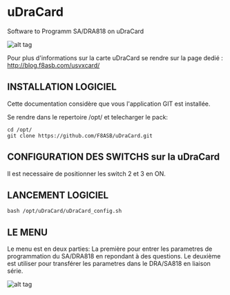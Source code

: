 # uDraCard
Software to Programm SA/DRA818 on uDraCard

![alt tag](https://i2.wp.com/blog.f8asb.com/wp-content/uploads/2020/11/udracardetusvxcard.png?w=500)

Pour plus d'informations sur la carte uDraCard se rendre sur la page dedié : <http://blog.f8asb.com/usvxcard/>

## INSTALLATION LOGICIEL


Cette documentation considère que vous l'application GIT est installée.

Se rendre dans le repertoire /opt/ et telecharger le pack:
```
cd /opt/
git clone https://github.com/F8ASB/uDraCard.git
```
## CONFIGURATION DES SWITCHS sur la uDraCard
Il est necessaire de positionner les switch 2 et 3 en ON.

## LANCEMENT LOGICIEL

```
bash /opt/uDraCard/uDraCard_config.sh
```

## LE MENU

Le menu est en deux parties:
La première pour entrer les parametres de programmation du SA/DRA818 en repondant à des questions.
Le deuxième est utiliser pour transférer les parametres dans le DRA/SA818 en liaison série.

![alt tag](http://blog.f8asb.com/wp-content/uploads/2020/11/uDraCard_menu.png?w=500)
